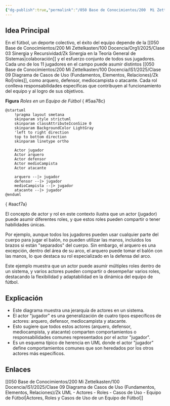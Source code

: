 ```yaml
---
{"dg-publish":true,"permalink":"/050 Base de Conocimientos/200  Mi Zettelkasten/100 Docencia/IS1/2025/Clase 09 Diagrama de Casos de Uso (Fundamentos, Elementos, Relaciones)/Zk UML - Actores - Roles - Equipo de Fútbol/","tags":["ejemploAplicación","UML","actores","modelado"]}
---
```


## Idea Principal

En el fútbol, un deporte colectivo, el éxito del equipo depende de la [[050 Base de Conocimientos/200  Mi Zettelkasten/100 Docencia/Org1/2025/Clase 03 Sinergia y Recursividad/Zk Sinergia en la Teoría General de Sistemas\|colaboración]] y el esfuerzo conjunto de todos sus jugadores. Cada uno de los 11 jugadores en el campo puede asumir distintos [[050 Base de Conocimientos/200  Mi Zettelkasten/100 Docencia/IS1/2025/Clase 09 Diagrama de Casos de Uso (Fundamentos, Elementos, Relaciones)/Zk Rol\|roles]], como arquero, defensor, mediocampista o atacante. Cada rol conlleva responsabilidades específicas que contribuyen al funcionamiento del equipo y al logro de sus objetivos.

**Figura**
_Roles en un Equipo de Fútbol_
{ #5aa78c}

```plantuml
@startuml
	!pragma layout smetana
	skinparam style strictuml
	skinparam classAttributeIconSize 0
	skinparam BackgroundColor LightGray
	'left to right direction
	top to bottom direction
	skinparam linetype ortho

    Actor jugador
    Actor arquero
    Actor defensor
    Actor medioCampista
    Actor atacante

    arquero --|> jugador
    defensor --|> jugador
    medioCampista --|> jugador
    atacante --|> jugador
@enduml
```
{ #aacf7a}


 
 El concepto de actor y rol en este contexto ilustra que un actor (jugador) puede asumir diferentes roles, y que estos roles pueden compartir o tener habilidades únicas.
 
 Por ejemplo, aunque todos los jugadores pueden usar cualquier parte del cuerpo para jugar el balón, no pueden utilizar las manos, incluidos los brazos si están "separados" del cuerpo. Sin embargo, el arquero es una excepción, dentro del área de su arco, el arquero puede tomar el balón con las manos, lo que destaca su rol especializado en la defensa del arco.

Este ejemplo muestra que un actor puede asumir múltiples roles dentro de un sistema, y varios actores pueden compartir o desempeñar varios roles, destacando la flexibilidad y adaptabilidad en la dinámica del equipo de fútbol.

## Explicación
- Este diagrama muestra una jerarquía de actores en un sistema.
- El actor "jugador" es una generalización de cuatro tipos específicos de actores: arquero, defensor, mediocampista y atacante.
- Esto sugiere que todos estos actores (arquero, defensor, mediocampista, y atacante) comparten comportamientos o responsabilidades comunes representados por el actor "jugador".
- Es un esquema típico de herencia en UML donde el actor "jugador" define comportamientos comunes que son heredados por los otros actores más específicos.

## Enlaces

[[050 Base de Conocimientos/200  Mi Zettelkasten/100 Docencia/IS1/2025/Clase 09 Diagrama de Casos de Uso (Fundamentos, Elementos, Relaciones)/Zk UML - Actores - Roles - Casos de Uso - Equipo de Fútbol\|Actores, Roles y Casos de Uso de un Equipo de Fútbol]]





